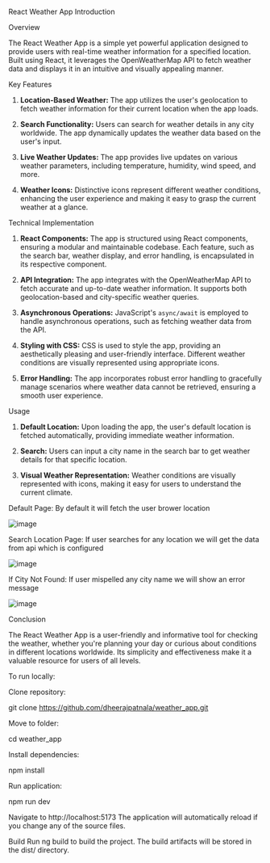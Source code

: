 
 React Weather App Introduction

 Overview

The React Weather App is a simple yet powerful application designed to provide users with real-time weather information for a specified location. Built using React, it leverages the OpenWeatherMap API to fetch weather data and displays it in an intuitive and visually appealing manner.

Key Features

1. **Location-Based Weather:** The app utilizes the user's geolocation to fetch weather information for their current location when the app loads.

2. **Search Functionality:** Users can search for weather details in any city worldwide. The app dynamically updates the weather data based on the user's input.

3. **Live Weather Updates:** The app provides live updates on various weather parameters, including temperature, humidity, wind speed, and more.

4. **Weather Icons:** Distinctive icons represent different weather conditions, enhancing the user experience and making it easy to grasp the current weather at a glance.



Technical Implementation

1. **React Components:** The app is structured using React components, ensuring a modular and maintainable codebase. Each feature, such as the search bar, weather display, and error handling, is encapsulated in its respective component.

2. **API Integration:** The app integrates with the OpenWeatherMap API to fetch accurate and up-to-date weather information. It supports both geolocation-based and city-specific weather queries.

3. **Asynchronous Operations:** JavaScript's `async/await` is employed to handle asynchronous operations, such as fetching weather data from the API.

4. **Styling with CSS:** CSS is used to style the app, providing an aesthetically pleasing and user-friendly interface. Different weather conditions are visually represented using appropriate icons.

5. **Error Handling:** The app incorporates robust error handling to gracefully manage scenarios where weather data cannot be retrieved, ensuring a smooth user experience.

 Usage

1. **Default Location:** Upon loading the app, the user's default location is fetched automatically, providing immediate weather information.

2. **Search:** Users can input a city name in the search bar to get weather details for that specific location.

3. **Visual Weather Representation:** Weather conditions are visually represented with icons, making it easy for users to understand the current climate.

Default Page:
   By default it will fetch the user brower location
    
![image](https://github.com/dheerajpatnala/weather_app/assets/159060960/0e66bfc2-1086-47c5-af9d-31d039c57582)

Search Location Page:
   If user searches for any location we will get the data from api which is configured
   
![image](https://github.com/dheerajpatnala/weather_app/assets/159060960/7a875d70-b684-4664-b013-cd8d8f3a08ac)

If City Not Found:
   If user mispelled any city name we will show an error message
   
![image](https://github.com/dheerajpatnala/weather_app/assets/159060960/0f749d93-1627-4bdd-add4-1dd336ac1736)


 Conclusion

The React Weather App is a user-friendly and informative tool for checking the weather, whether you're planning your day or curious about conditions in different locations worldwide. Its simplicity and effectiveness make it a valuable resource for users of all levels.



To run locally:

Clone repository:

git clone https://github.com/dheerajpatnala/weather_app.git

Move to folder:

cd weather_app

Install dependencies:

npm install

Run application:

npm run dev

Navigate to http://localhost:5173 The application will automatically reload if you change any of the source files.

Build
Run ng build to build the project. The build artifacts will be stored in the dist/ directory.
